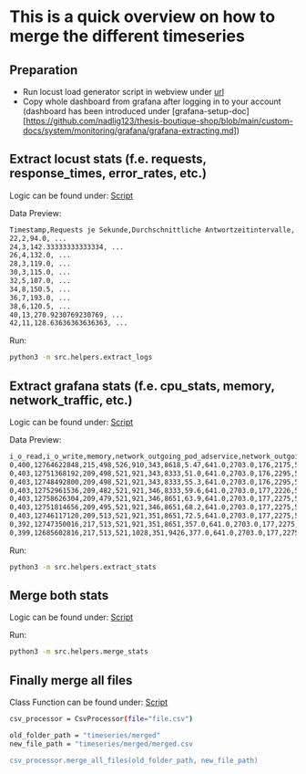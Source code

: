# This is a quick overview on how to merge the different timeseries

## Preparation

- Run locust load generator script in webview under [url](http://34.68.77.173/)
- Copy whole dashboard from grafana after logging in to your account (dashboard has been introduced under [grafana-setup-doc][https://github.com/nadlig123/thesis-boutique-shop/blob/main/custom-docs/system/monitoring/grafana/grafana-extracting.md])


## Extract locust stats (f.e. requests, response_times, error_rates, etc.)

Logic can be found under: [Script](https://github.com/nadlig123/performance-prediction/blob/main/src/helpers/extract_logs.py)

Data Preview:

```sh
Timestamp,Requests je Sekunde,Durchschnittliche Antwortzeitintervalle, ...
22,2,94.0, ...
24,3,142.33333333333334, ...
26,4,132.0, ...
28,3,119.0, ...
30,3,115.0, ...
32,5,107.0, ...
34,8,150.5, ...
36,7,193.0, ...
38,6,120.5, ...
40,13,270.9230769230769, ...
42,11,128.63636363636363, ...
```

Run: 
```sh
python3 -m src.helpers.extract_logs 
```

## Extract grafana stats (f.e. cpu_stats, memory, network_traffic, etc.)

Logic can be found under: [Script](https://github.com/nadlig123/performance-prediction/blob/main/src/helpers/extract_stats.py)

Data Preview:

```sh
i_o_read,i_o_write,memory,network_outgoing_pod_adservice,network_outgoing_pod_cartservice, ...
0,400,12764622848,215,498,526,910,343,8618,5.47,641.0,2703.0,176,2175,594,152,320,17877,0.00236,0.00578,0.000881,0.0153,0.00197,0.00482,0.00572,0.00585,0.00917,0.00155,0.00206,0.00358,0.00226,0.000827,0.00518,0
0,403,12751368192,209,498,521,921,343,8333,51.0,641.0,2703.0,176,2295,594,148,320,17753,0.00236,0.00578,0.000876,0.0148,0.00197,0.00459,0.00629,0.00585,0.00917,0.00155,0.00206,0.00358,0.00226,0.000827,0.00516,0
0,403,12748492800,209,498,521,921,343,8333,55.3,641.0,2703.0,176,2295,594,148,320,17757,0.0023,0.00568,0.000876,0.0147,0.00195,0.00459,0.00686,0.00585,0.00917,0.00149,0.00206,0.00358,0.00226,0.000837,0.00518,0
0,403,12752961536,209,482,521,921,346,8333,59.6,641.0,2703.0,177,2226,594,148,323,17684,0.00232,0.00568,0.000876,0.0147,0.00195,0.00459,0.00469,0.00585,0.00917,0.00149,0.00213,0.00355,0.00226,0.000837,0.00501,0
0,403,12758626304,209,479,521,921,346,8651,63.9,641.0,2703.0,177,2275,594,148,323,18052,0.00238,0.00581,0.000911,0.0147,0.00195,0.0048,0.00505,0.00585,0.00917,0.00149,0.00213,0.00355,0.00226,0.000837,0.00507,0
0,403,12751814656,209,495,521,921,346,8651,68.2,641.0,2703.0,177,2275,599,150,325,18080,0.00238,0.00581,0.000911,0.0147,0.00195,0.0048,0.00541,0.00585,0.00917,0.00149,0.00213,0.00355,0.00226,0.000852,0.0051,0
0,403,12746117120,209,513,521,921,351,8651,72.5,641.0,2703.0,177,2275,599,150,325,18108,0.00238,0.00581,0.000981,0.0153,0.00195,0.0048,0.00576,0.00585,0.00917,0.00149,0.00213,0.00355,0.00226,0.000852,0.00519,0
0,392,12747350016,217,513,521,921,351,8651,357.0,641.0,2703.0,177,2275,601,150,325,18402,0.00238,0.00581,0.000981,0.0153,0.00195,0.0048,0.00612,0.00585,0.00917,0.00172,0.00224,0.00355,0.00227,0.000852,0.00524,0
0,399,12685602816,217,513,521,1028,351,9426,377.0,641.0,2703.0,177,2275,621,160,329,19338,0.00238,0.00581,0.000981,0.0153,0.00195,0.0048,0.00647,0.00585,0.00917,0.00175,0.00224,0.00355,0.00228,0.000857,0.00528,0
```

Run: 
```sh
python3 -m src.helpers.extract_stats
```


## Merge both stats 

Logic can be found under: [Script](https://github.com/nadlig123/performance-prediction/blob/main/src/helpers/merge_stats.py)

Run:
```sh
python3 -m src.helpers.merge_stats 
```

## Finally merge all files 

Class Function can be found under: [Script](https://github.com/nadlig123/performance-prediction/blob/main/src/preprocessors/csv_processor.py)

```sh
csv_processor = CsvProcessor(file="file.csv")

old_folder_path = "timeseries/merged"
new_file_path = "timeseries/merged/merged.csv

csv_processor.merge_all_files(old_folder_path, new_file_path)
```